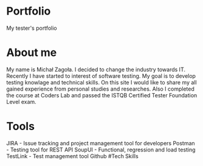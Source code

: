# Portfolio
My tester's portfolio
# About me
My name is Michał Zagoła. I decided to change the industry towards IT. Recently I have started to interest of software testing. My goal is to develop testing knowlage and technical skills. On this site I would like to share my all gained experience from personal studies and researches. Also I completed the course at Coders Lab and passed the ISTQB Certified Tester Foundation Level exam.
# Tools
JIRA - Issue tracking and project management tool for developers
Postman - Testing tool for REST API
SoupUI - Functional, regression and load testing
TestLink - Test management tool
Github
#Tech Skills


